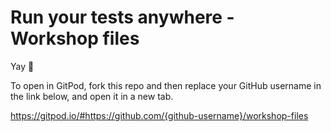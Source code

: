 # Run your tests anywhere - Workshop files

Yay 🎉

To open in GitPod, fork this repo and then replace your GitHub username 
in the link below, and open it in a new tab.

https://gitpod.io/#https://github.com/{github-username}/workshop-files
